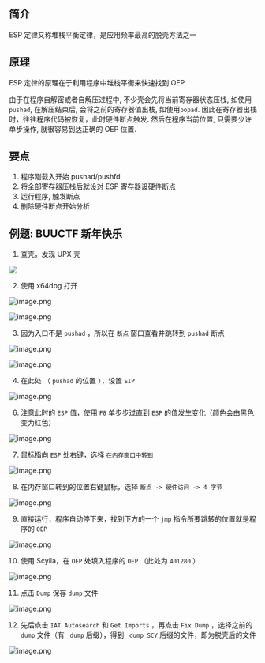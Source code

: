 ## 简介

ESP 定律又称堆栈平衡定律，是应用频率最高的脱壳方法之一

## 原理

ESP 定律的原理在于利用程序中堆栈平衡来快速找到 OEP

由于在程序自解密或者自解压过程中, 不少壳会先将当前寄存器状态压栈, 如使用`pushad`, 在解压结束后, 会将之前的寄存器值出栈, 如使用`popad`. 因此在寄存器出栈时，往往程序代码被恢复，此时硬件断点触发. 然后在程序当前位置, 只需要少许单步操作, 就很容易到达正确的 OEP 位置.

## 要点

1. 程序刚载入开始 pushad/pushfd
2. 将全部寄存器压栈后就设对 ESP 寄存器设硬件断点
3. 运行程序, 触发断点
4. 删除硬件断点开始分析

## 例题: BUUCTF 新年快乐

1. 查壳，发现 UPX 壳

![](https://gitee.com/chpocenkey/images/raw/master/20240731213217.png)

2. 使用 x64dbg 打开

![image.png](https://gitee.com/chpocenkey/images/raw/master/20240731213432.png)

![image.png](https://gitee.com/chpocenkey/images/raw/master/20240731213457.png)

3. 因为入口不是 `pushad` ，所以在 `断点` 窗口查看并跳转到 `pushad` 断点

![image.png](https://gitee.com/chpocenkey/images/raw/master/20240731222357.png)

![image.png](https://gitee.com/chpocenkey/images/raw/master/20240731222412.png)

4. 在此处 （ `pushad` 的位置 ），设置 `EIP`

![image.png](https://gitee.com/chpocenkey/images/raw/master/20240731222553.png)

6. 注意此时的 `ESP` 值，使用 `F8` 单步步过直到 `ESP` 的值发生变化（颜色会由黑色变为红色）

![image.png](https://gitee.com/chpocenkey/images/raw/master/20240731222630.png)

7. 鼠标指向 `ESP` 处右键，选择 `在内存窗口中转到`

![image.png](https://gitee.com/chpocenkey/images/raw/master/20240731222724.png)

8. 在内存窗口转到的位置右键鼠标，选择 `断点 -> 硬件访问 -> 4 字节`

![image.png](https://gitee.com/chpocenkey/images/raw/master/20240731222828.png)

9. 直接运行，程序自动停下来，找到下方的一个 `jmp` 指令所要跳转的位置就是程序的 `OEP`

![image.png](https://gitee.com/chpocenkey/images/raw/master/20240731224021.png)

10. 使用 Scylla，在 `OEP` 处填入程序的 `OEP` （此处为 `401280` ）

![image.png](https://gitee.com/chpocenkey/images/raw/master/20240731224223.png)

11. 点击 `Dump` 保存 `dump` 文件

![image.png](https://gitee.com/chpocenkey/images/raw/master/20240731224313.png)

12. 先后点击 `IAT Autosearch` 和 `Get Imports` ，再点击 `Fix Dump` ，选择之前的 `dump` 文件（有 `_dump` 后缀），得到 `_dump_SCY` 后缀的文件，即为脱壳后的文件

![image.png](https://gitee.com/chpocenkey/images/raw/master/20240731224504.png)

